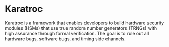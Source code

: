 # Karatroc
Karatroc is a framework that enables developers to build hardware security modules (HSMs) that use true random number generators (TRNGs) with high assurance through formal verification. The goal is to rule out all hardware bugs, software bugs, and timing side channels.
<!-- # Knox [![Build Status](https://github.com/anishathalye/knox/workflows/CI/badge.svg)](https://github.com/anishathalye/knox/actions?query=workflow%3ACI)

> Knox is a new framework that enables developers to build hardware security
> modules (HSMs) with high assurance through formal verification. The goal is
> to rule out all hardware bugs, software bugs, and timing side channels.

<p align="center">
<img src="https://raw.githubusercontent.com/anishathalye/assets/master/knox/workflow.png" width="511" alt="Knox workflow">
</p>

> Knox's approach is to relate an implementation's wire-level behavior to a
> functional specification stated in terms of method calls and return values
> with a new definition called *information-preserving refinement (IPR)*. This
> definition captures the notion that the HSM implements its functional
> specification, and that it leaks no additional information through its
> wire-level behavior. The Knox framework provides support for writing
> specifications, importing HSM implementations written in Verilog and C code,
> and proving IPR using a combination of lightweight annotations and
> interactive proofs.
>
> To evaluate the IPR definition and the Knox framework, we verified three
> simple HSMs, including an RFC 6238-compliant TOTP token. The TOTP token is
> written in 2950 lines of Verilog and 360 lines of C and assembly. Its
> behavior is captured in a succinct specification: aside from the definition
> of the TOTP algorithm, the spec is only 10 lines of code. In all three case
> studies, verification covers entire hardware and software stacks and rules
> out hardware/software bugs and timing side channels.

For more details on Knox and the underlying theory, see our [OSDI'22 paper][paper].

## Organization

This repository contains the framework code. **For examples of Knox HSMs, see
the [knox-hsm](https://github.com/anishathalye/knox-hsm) repository. It
contains fully-worked examples, including a number of small explanatory
examples along with the three HSMs from the paper.**

### rosutil

This collection contains utility code built on top of [Rosette]. Be careful if
using this outside the context of Knox: some of the code in here assumes
certain preconditions (e.g. immutable arguments) that Knox obeys, but these
preconditions may not be apparent from the code.

### yosys

Lifts [Yosys] SMT2 STDT output into a symbolically-executable representation in
Rosette.

### knox

Note: for brevity, the Knox framework internally uses the names "correctness"
and "security" for functional equivalence and physical equivalence (the latter
are the terms used in the paper). "Correctness" does correspond to functional
correctness; note that "security" proofs are not meaningful on their own unless
accompanied by a functional correctness proof.

Here are some files/directories of interest, and their overall purpose:

- `circuit.rkt`: defines a wrapper for circuits; this lets users specify some
  additional metadata on top of the Yosys output (e.g. annotating which state
  is persistent)
- `circuit/`: defines `#lang knox/circuit`
- `spec.rkt`: defines specifications
- `spec/`: defines `#lang knox/spec`
- `semantics/`: contains common code used to define the semantics of the driver and emulator languages
- `driver.rkt`: defines drivers
- `driver/driver-lang.rkt`: defines `#lang knox/driver`, the DSL for writing drivers
- `driver/interpreter.rkt`: defines the semantics of the driver language as a small-step interpreter written in Rosette
- `emulator.rkt`: defines emulators
- `emulator/emulator-lang.rkt`: defines `#lang knox/emulator`, the DSL for writing emulators
- `emulator/interpreter.rkt`: defines the semantics of the emulator language as a big-step interpreter written in Rosette
- `correctness/`: defines `#lang knox/correctness` and contains tools for verifying correctness
- `security/`: defines `#lang knox/security` and contains tools for verifying security

[Rosette]: https://emina.github.io/rosette/
[Yosys]: https://github.com/YosysHQ/yosys
[paper]: https://pdos.csail.mit.edu/papers/knox:osdi22.pdf

## Citation

```bibtex
@inproceedings{knox:osdi22,
    author =    {Anish Athalye and M. Frans Kaashoek and Nickolai Zeldovich},
    title =     {Verifying Hardware Security Modules with Information-Preserving Refinement},
    month =     {jul},
    year =      {2022},
    booktitle = {Proceedings of the 16th USENIX Symposium on Operating Systems Design and Implementation~(OSDI)},
    address =   {Carlsbad, CA},
}
``` -->
